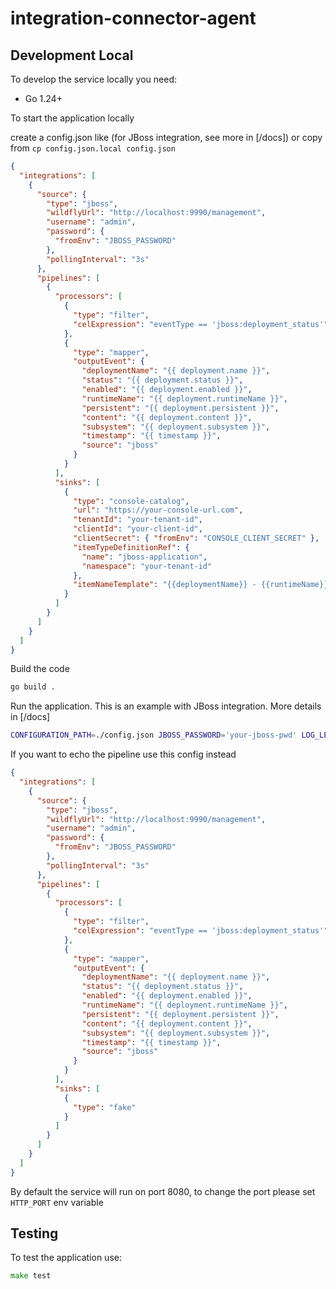 # integration-connector-agent

## Development Local

To develop the service locally you need:

- Go 1.24+

To start the application locally

create a config.json like (for JBoss integration, see more in [/docs])
or copy from `cp config.json.local config.json`

```json
{
  "integrations": [
    {
      "source": {
        "type": "jboss",
        "wildflyUrl": "http://localhost:9990/management",
        "username": "admin",
        "password": {
          "fromEnv": "JBOSS_PASSWORD"
        },
        "pollingInterval": "3s"
      },
      "pipelines": [
        {
          "processors": [
            {
              "type": "filter",
              "celExpression": "eventType == 'jboss:deployment_status'"
            },
            {
              "type": "mapper",
              "outputEvent": {
                "deploymentName": "{{ deployment.name }}",
                "status": "{{ deployment.status }}",
                "enabled": "{{ deployment.enabled }}",
                "runtimeName": "{{ deployment.runtimeName }}",
                "persistent": "{{ deployment.persistent }}",
                "content": "{{ deployment.content }}",
                "subsystem": "{{ deployment.subsystem }}",
                "timestamp": "{{ timestamp }}",
                "source": "jboss"
              }
            }
          ],
          "sinks": [
            {
              "type": "console-catalog",
              "url": "https://your-console-url.com",
              "tenantId": "your-tenant-id",
              "clientId": "your-client-id",
              "clientSecret": { "fromEnv": "CONSOLE_CLIENT_SECRET" },
              "itemTypeDefinitionRef": {
                "name": "jboss-application",
                "namespace": "your-tenant-id"
              },
              "itemNameTemplate": "{{deploymentName}} - {{runtimeName}}"
            }
          ]
        }
      ]
    }
  ]
}
```

Build the code

```bash
go build .
```

Run the application. This is an example with JBoss integration. More details in [/docs]

```bash
CONFIGURATION_PATH=./config.json JBOSS_PASSWORD='your-jboss-pwd' LOG_LEVEL=debug CONSOLE_TENANT_ID=your-mia-tenat-id CONSOLE_SERVICE_ACCOUNT_CLIENT_ID=mia-client-id CONSOLE_SERVICE_ACCOUNT_CLIENT_SECRET=mia-client-secret ./integration-connector-agent
```

If you want to echo the pipeline use this config instead

```json
{
  "integrations": [
    {
      "source": {
        "type": "jboss",
        "wildflyUrl": "http://localhost:9990/management",
        "username": "admin",
        "password": {
          "fromEnv": "JBOSS_PASSWORD"
        },
        "pollingInterval": "3s"
      },
      "pipelines": [
        {
          "processors": [
            {
              "type": "filter",
              "celExpression": "eventType == 'jboss:deployment_status'"
            },
            {
              "type": "mapper",
              "outputEvent": {
                "deploymentName": "{{ deployment.name }}",
                "status": "{{ deployment.status }}",
                "enabled": "{{ deployment.enabled }}",
                "runtimeName": "{{ deployment.runtimeName }}",
                "persistent": "{{ deployment.persistent }}",
                "content": "{{ deployment.content }}",
                "subsystem": "{{ deployment.subsystem }}",
                "timestamp": "{{ timestamp }}",
                "source": "jboss"
              }
            }
          ],
          "sinks": [
            {
              "type": "fake"
            }
          ]
        }
      ]
    }
  ]
}
```

By default the service will run on port 8080, to change the port please set `HTTP_PORT` env variable

## Testing

To test the application use:

```go
make test
```
